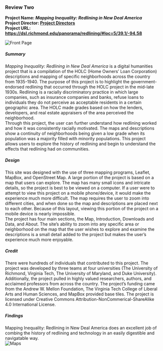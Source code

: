 ### Review Two  
**Project Name: _Mapping Inequality: Redlining in New Deal America_  
Project Director: [Project Directors](https://dsl.richmond.edu/panorama/redlining/#loc=5/39.1/-94.58&text=about)  
Project URL: [https://dsl.richmond.edu/panorama/redlining/#loc=5/39.1/-94.58 ](https://dsl.richmond.edu/panorama/redlining/#loc=5/39.1/-94.58 )**  

![Front Page](https://lsix642.github.io/Lizzie-S./images/MIfrontpage.png)  

##### Summary  
_Mapping Inequality: Redlining in New Deal America_ is a digital humanities project that is a compilation of the HOLC (Home Owners’ Loan Corporation) descriptions and mapping of specific neighborhoods across the country from 1935-1940. The purpose of this project is to highlight the government-endorsed redlining that occurred through the HOLC project in the mid-late 1930s. Redlining is a racially discriminatory practice in which large companies, such as insurance companies and banks, refuse loans to individuals they do not perceive as acceptable residents in a certain geographic area. The HOLC made grades based on how the lenders, developers, and real estate appraisers of the area perceived the neighborhood.  
Through this project, the user can further understand how redlining worked and how it was consistently racially motivated. The maps and descriptions show a continuity of neighborhoods being given a low grade when its population was a majority filled with minority populations. This project allows users to explore the history of redlining and begin to understand the effects that redlining had on communities.  
##### Design  
This site was designed with the use of three mapping programs, Leaflet, MapBox, and OpenStreet Map. A large portion of the project is based on a map that users can explore. The map has many small icons and intricate details, so the project is best to be viewed on a computer. If a user were to attempt to view this project on a mobile phone/device, it would make the experience much more difficult. The map requires the user to zoom into different cities, and when done so the map and descriptions are placed next to each other. Because of this layout, viewing this portion of the project on a mobile device is nearly impossible.  
The project has four main sections, the Map, Introduction, Downloads and Data, and About. The site’s ability to zoom into any specific area or neighborhood on the map that the user wishes to explore and examine the descriptions is a small detail added to the project but makes the user’s experience much more enjoyable.  
##### Credit  
There were hundreds of individuals that contributed to this project. The project was developed by three teams at four universities (The University of Richmond, Virginia Tech, The University of Maryland, and Duke University). Additionally, the project pulled in highly valued researchers, authors, and acclaimed professors from across the country. The project’s funding came from the Andrew W. Mellon Foundation, The Virginia Tech College of Liberal Arts and Human Sciences, and MapBox provided base tiles. The project is licensed under Creative Commons Attribution-NonCommerical-ShareAlike 4.0 International License.  
##### Findings  
Mapping Inequality: Redlining in New Deal America does an excellent job of combing the history of redlining and technology in an easily digestible and navigatable way.   
![Maps](https://lsix642.github.io/Lizzie-S./images/IM3maps.png)  
